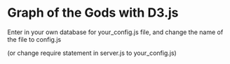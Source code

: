 # Graph of the Gods with D3.js

Enter in your own database for your_config.js file, and change the name of the file to config.js

(or change require statement in server.js to your_config.js)
